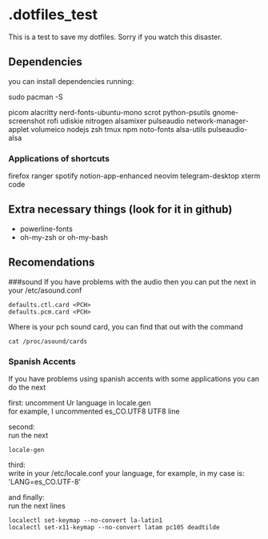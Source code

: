 # .dotfiles_test

This is a test to save my dotfiles. 
Sorry if you watch this disaster.

## Dependencies

you can install dependencies running:

sudo pacman -S <dependencies> 

picom
alacritty
nerd-fonts-ubuntu-mono
scrot
python-psutils
gnome-screenshot
rofi
udiskie
nitrogen
alsamixer
pulseaudio
network-manager-applet
volumeico
nodejs
zsh
tmux
npm
noto-fonts
alsa-utils
pulseaudio-alsa


### Applications of shortcuts
firefox
ranger
spotify
notion-app-enhanced
neovim
telegram-desktop
xterm
code

## Extra necessary things (look for it in github)
- powerline-fonts 
- oh-my-zsh or oh-my-bash

## Recomendations
###sound 
If you have problems with the audio then you can put the next in your /etc/asound.conf  

```
defaults.ctl.card <PCH>
defaults.pcm.card <PCH>
```
Where <PCH> is your pch sound card, you can find that out with the command  

```
cat /proc/asound/cards
```

### Spanish Accents

If you have problems using spanish accents with some applications you can do the next  

first: uncomment Ur language in locale.gen  
for example, I uncommented es_CO.UTF8 UTF8 line  

  
  

second:   
run the next

```
locale-gen
```

third:  
write in your /etc/locale.conf your language, for example, in my case is: 'LANG=es_CO.UTF-8'  

and finally:  
run the next lines

```
localectl set-keymap --no-convert la-latin1
localectl set-x11-keymap --no-convert latam pc105 deadtilde
```


